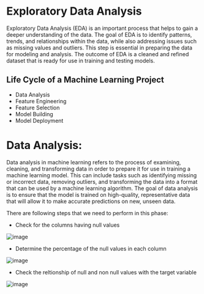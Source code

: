 # Exploratory Data Analysis
Exploratory Data Analysis (EDA) is an important process that helps to gain a deeper understanding of the data. The goal of EDA is to identify patterns, trends, and relationships within the data, while also addressing issues such as missing values and outliers. This step is essential in preparing the data for modeling and analysis. The outcome of EDA is a cleaned and refined dataset that is ready for use in training and testing models.

## Life Cycle of a Machine Learning Project
- Data Analysis
- Feature Engineering
- Feature Selection
- Model Building
- Model Deployment

# Data Analysis:
Data analysis in machine learning refers to the process of examining, cleaning, and transforming data in order to prepare it for use in training a machine learning model. This can include tasks such as identifying missing or incorrect data, removing outliers, and transforming the data into a format that can be used by a machine learning algorithm. The goal of data analysis is to ensure that the model is trained on high-quality, representative data that will allow it to make accurate predictions on new, unseen data.


There are following steps that we need to perform in this phase:
- Check for the columns having null values 

![image](https://user-images.githubusercontent.com/92606737/215234656-d83f3230-0da5-49d5-a931-36c8279fb853.png)

- Determine the percentage of the null values in each column 

![image](https://user-images.githubusercontent.com/92606737/215234703-5a1f1cf0-aceb-49cf-8946-84623c2a9b10.png)


- Check the reltionship of null and non null values with the target variable

![image](https://user-images.githubusercontent.com/92606737/215234745-a3bd5a1a-1bea-4aab-a25a-d976b74eeddd.png)

